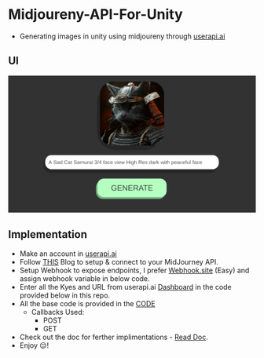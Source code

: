 # Midjoureny-API-For-Unity
 - Generating images in unity using midjoureny through [userapi.ai](https://userapi.ai)

## UI
 ![Main](main.png)

## Implementation
 - Make an account in [userapi.ai](https://userapi.ai)
 - Follow [THIS](https://medium.com/@divan.brexov/how-to-get-all-midjourney-functional-via-api-7ece4ab0660f) Blog to setup & connect to your MidJourney API.
 - Setup Webhook to expose endpoints, I prefer [Webhook.site](https://webhook.site/) (Easy) and assign webhook variable in below code.
 - Enter all the Kyes and URL from userapi.ai [Dashboard](https://dashboard.userapi.ai/discord-accounts) in the code provided below in this repo.
 - All the base code is provided in the [CODE](https://github.com/00siddhant00/Midjoureny-API-For-Unity/blob/main/Assets/Scripts/MidjourneyAPIs.cs)
   - Callbacks Used:
     - POST
     - GET 
 - Check out the doc for ferther implimentations - [Read Doc](https://butternut-saffron-e5e.notion.site/Midjourney-userapi-ai-doc-en-119680339b0a47e2ba6ae467eca58142#03f78e40cb094001b7b1c6f4aae0af4c).
 - Enjoy 😌!
